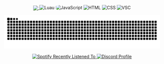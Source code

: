 <p align="center">
<a href="[https://github.com/anuraghazra/github-readme-stats](https://github.com/envixityyy/github-readme-stats)">
<img height=200 align="center" src="https://github-readme-stats.vercel.app/api/top-langs/?username=envixityyy&layout=donut&theme=tokyonight"/>
</a>
<img src="https://upload.wikimedia.org/wikipedia/commons/thumb/8/8f/Luau_Logo_%28Programming_Language%29.svg/2048px-Luau_Logo_%28Programming_Language%29.svg.png" alt="Luau" width="45" height="45"/>
<img id="js" src="https://upload.wikimedia.org/wikipedia/commons/thumb/9/99/Unofficial_JavaScript_logo_2.svg/2048px-Unofficial_JavaScript_logo_2.svg.png" alt="JavaScript" width="45" height="45" style="border-radius:25%;"/>
<img src="https://www.w3.org/html/logo/downloads/HTML5_Badge_512.png" alt="HTML" width="45" height="45"/>
<img src="https://upload.wikimedia.org/wikipedia/commons/6/62/CSS3_logo.svg" alt="CSS" width="45" height="45"/>
<img src="https://upload.wikimedia.org/wikipedia/commons/thumb/9/9a/Visual_Studio_Code_1.35_icon.svg/2048px-Visual_Studio_Code_1.35_icon.svg.png" alt="VSC" width="45" height="45"/>
</p>

<img src="https://raw.githubusercontent.com/envixityyy/envixityyy/refs/heads/output/snake.svg" alt="Snake animation"/>

<p align="center">
<a href="https://open.spotify.com/user/lsb23umq54wmbcfn5ycat5huv">
<img
src="https://spotify-recently-played-readme.vercel.app/api?user=lsb23umq54wmbcfn5ycat5huv"
alt="Spotify Recently Listened To"">
</a>
<a href="https://discord.com/users/852615798999613480">
<img
src="https://lanyard.cnrad.dev/api/852615798999613480"
alt="Discord Profile"
height="900"
/>
</a> 
</p>
